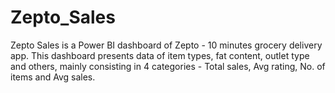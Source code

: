 # Zepto_Sales
Zepto Sales is a Power BI dashboard of Zepto - 10 minutes grocery delivery app. This dashboard presents data of item types, fat content, outlet type and others, mainly consisting in 4 categories - Total sales, Avg rating, No. of items and Avg sales.
